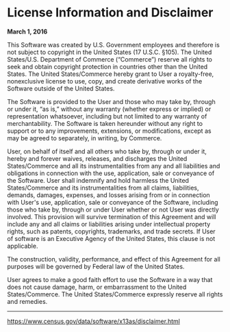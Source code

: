 # License Information and Disclaimer

**March 1, 2016**

This Software was created by U.S. Government employees and therefore is not subject to copyright in the United States (17 U.S.C. §105). The United States/U.S. Department of Commerce (“Commerce”) reserve all rights to seek and obtain copyright protection in countries other than the United States. The United States/Commerce hereby grant to User a royalty-free, nonexclusive license to use, copy, and create derivative works of the Software outside of the United States.

The Software is provided to the User and those who may take by, through or under it, “as is,” without any warranty (whether express or implied) or representation whatsoever, including but not limited to any warranty of merchantability. The Software is taken hereunder without any right to support or to any improvements, extensions, or modifications, except as may be agreed to separately, in writing, by Commerce.

User, on behalf of itself and all others who take by, through or under it, hereby and forever waives, releases, and discharges the United States/Commerce and all its instrumentalities from any and all liabilities and obligations in connection with the use, application, sale or conveyance of the Software. User shall indemnify and hold harmless the United States/Commerce and its instrumentalities from all claims, liabilities, demands, damages, expenses, and losses arising from or in connection with User's use, application, sale or conveyance of the Software, including those who take by, through or under User whether or not User was directly involved. This provision will survive termination of this Agreement and will include any and all claims or liabilities arising under intellectual property rights, such as patents, copyrights, trademarks, and trade secrets. If User of software is an Executive Agency of the United States, this clause is not applicable.

The construction, validity, performance, and effect of this Agreement for all purposes will be governed by Federal law of the United States.

User agrees to make a good faith effort to use the Software in a way that does not cause damage, harm, or embarrassment to the United States/Commerce. The United States/Commerce expressly reserve all rights and remedies.

----
https://www.census.gov/data/software/x13as/disclaimer.html
